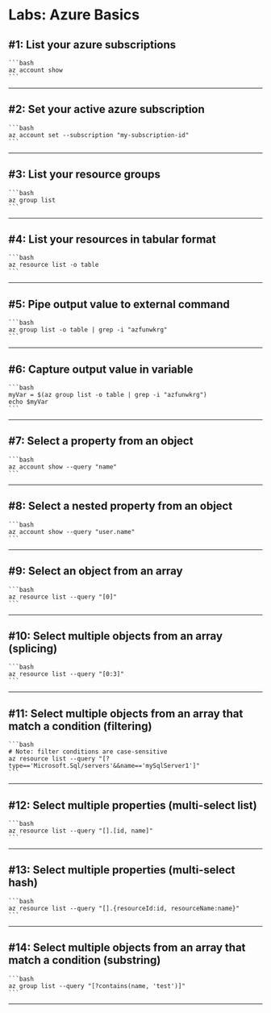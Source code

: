 # Labs: Azure Basics

## #1: List your azure subscriptions

    ```bash
    az account show
    ```

-----

## #2: Set your active azure subscription

    ```bash
    az account set --subscription "my-subscription-id"
    ```

-----

## #3: List your resource groups

    ```bash
    az group list
    ```

-----

## #4: List your resources in tabular format

    ```bash
    az resource list -o table
    ```

-----

## #5: Pipe output value to external command

    ```bash
    az group list -o table | grep -i "azfunwkrg"
    ```

-----

## #6: Capture output value in variable

    ```bash
    myVar = $(az group list -o table | grep -i "azfunwkrg")
    echo $myVar
    ```

-----

## #7: Select a property from an object

    ```bash
    az account show --query "name"
    ```

-----

## #8: Select a nested property from an object

    ```bash
    az account show --query "user.name"
    ```

-----

## #9: Select an object from an array

    ```bash
    az resource list --query "[0]"
    ```

-----

## #10: Select multiple objects from an array (splicing)

    ```bash
    az resource list --query "[0:3]"
    ```

-----

## #11: Select multiple objects from an array that match a condition (filtering)

    ```bash
    # Note: filter conditions are case-sensitive
    az resource list --query "[?type=='Microsoft.Sql/servers'&&name=='mySqlServer1']"
    ```

-----

## #12: Select multiple properties (multi-select list)

    ```bash
    az resource list --query "[].[id, name]"
    ```

-----

## #13: Select multiple properties (multi-select hash)

    ```bash
    az resource list --query "[].{resourceId:id, resourceName:name}"
    ```

-----

## #14: Select multiple objects from an array that match a condition (substring)

    ```bash
    az group list --query "[?contains(name, 'test')]"
    ```

-----
